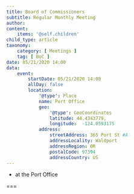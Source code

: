 ```yaml
---
title: Board of Commissioners
subtitle: Regular Monthly Meeting
author: 
content:
    items: '@self.children'
child_type: article
taxonomy:
    category: [ Meetings ]
    tag: [ BoC ]
date: 05/21/2020 14:00
data:
    event:
        startDate: 05/21/2020 14:00
        allDay: false
        location:
            '@type': Place
            name: Port Office
            geo:
                '@type': GeoCoordinates
                latitude: 44.4343779,
                longitude:  -124.0593175 
            address:
                streetAddress: 365 Port St #A
                addressLocality: Waldport
                addressRegion: OR
                postalCode: 97394
                addressCountry: US
---
```


- at the Port Office

===
